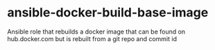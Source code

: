 # ansible-docker-build-base-image
Ansible role that rebuilds a docker image that can be found on hub.docker.com but is rebuilt from a git repo and commit id
